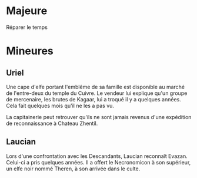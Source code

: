 # Majeure
Réparer le temps


# Mineures

## Uriel
Une cape d'elfe portant l'emblême de sa famille est disponible au marché de l'entre-deux du temple du Cuivre. Le vendeur lui explique qu'un groupe de mercenaire, les brutes de Kagaar, lui a troqué il y a quelques années. Cela fait quelques mois qu'il ne les a pas vu.

La capitainerie peut retrouver qu'ils ne sont jamais revenus d'une expédition de reconnaissance à Chateau Zhentil.

## Laucian
Lors d'une confrontation avec les Descandants, Laucian reconnaît Evazan. Celui-ci a pris quelques années. Il a offert le Necronomicon à son supérieur, un elfe noir nommé Theren, à son arrivée dans le culte.
